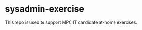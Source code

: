 sysadmin-exercise
=================

This repo is used to support MPC IT candidate at-home exercises.

